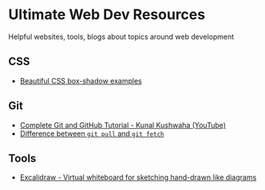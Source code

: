 # Ultimate Web Dev Resources

Helpful websites, tools, blogs about topics around web development

## CSS

- [Beautiful CSS box-shadow examples](https://getcssscan.com/css-box-shadow-examples)

## Git

- [Complete Git and GitHub Tutorial - Kunal Kushwaha (YouTube)](https://youtu.be/apGV9Kg7ics?si=WcV0B4Sqs5v0fel7)
- [Difference between <code>git pull</code> and <code>git fetch</code>](https://stackoverflow.com/a/292359)

## Tools

- [Excalidraw - Virtual whiteboard for sketching hand-drawn like diagrams](https://excalidraw.com/)
